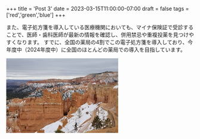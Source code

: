+++
title = 'Post 3'
date = 2023-03-15T11:00:00-07:00
draft = false
tags = ['red','green','blue']
+++

また、電子処方箋を導入している医療機関においても、マイナ保険証で受診することで、医師・歯科医師が最新の情報を確認し、併用禁忌や重複投薬を見つけやすくなります。
すでに、全国の薬局の4割でこの電子処方箋を導入しており、今年度中（2024年度中）に全国のほとんどの薬局での導入を目指しています。

![Bryce Canyon National Park](bryce-canyon.jpg)

